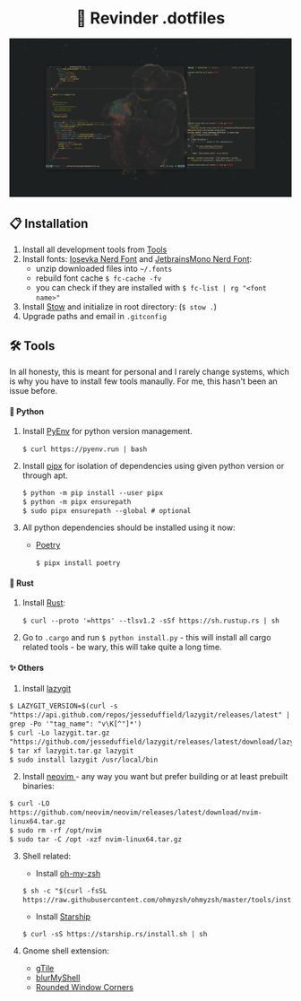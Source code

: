 <h1 align="center">🚀 Revinder .dotfiles</h1> 
<p align="center">
    <img src=".github/Desktop.png"> 
</p>

## 📋 Installation
1. Install all development tools from [Tools](#tools)
2. Install fonts: [Iosevka Nerd Font](https://typeof.net/Iosevka/) and [JetbrainsMono Nerd Font](https://www.jetbrains.com/lp/mono/):
    * unzip downloaded files into `~/.fonts`
    * rebuild font cache `$ fc-cache -fv`
    * you can check if they are installed with `$ fc-list | rg "<font name>"`
3. Install [Stow](https://www.gnu.org/software/stow/) and initialize in root directory: (`$ stow .`) 
4. Upgrade paths and email in `.gitconfig`

## 🛠️ Tools

In all honesty, this is meant for personal and I rarely change systems, which is why you have to install few tools manaully. For me, this hasn't been an issue before.

#### 🐍 Python
1. Install [PyEnv](https://github.com/pyenv/pyenv?tab=readme-ov-file#installation) for python version management. 
    
    `$ curl https://pyenv.run | bash`
2. Install [pipx](https://github.com/pypa/pipx?tab=readme-ov-file#on-linux) for isolation of dependencies using given python version or through apt.

    ```
    $ python -m pip install --user pipx
    $ python -m pipx ensurepath
    $ sudo pipx ensurepath --global # optional
    ```
3. All python dependencies should be installed using it now:
    * [Poetry](https://python-poetry.org/docs/#installation)

        `$ pipx install poetry`


#### 🦀 Rust 
1. Install [Rust](https://www.rust-lang.org/tools/install): 

    `$ curl --proto '=https' --tlsv1.2 -sSf https://sh.rustup.rs | sh`

2. Go to `.cargo` and run `$ python install.py` - this will install all cargo related tools - be wary, this will take quite a long time.

#### ✨ Others
1. Install [ lazygit ](https://github.com/jesseduffield/lazygit?tab=readme-ov-file#installation)

```
$ LAZYGIT_VERSION=$(curl -s "https://api.github.com/repos/jesseduffield/lazygit/releases/latest" | grep -Po '"tag_name": "v\K[^"]*')
$ curl -Lo lazygit.tar.gz "https://github.com/jesseduffield/lazygit/releases/latest/download/lazygit_${LAZYGIT_VERSION}_Linux_x86_64.tar.gz"
$ tar xf lazygit.tar.gz lazygit
$ sudo install lazygit /usr/local/bin
```

2. Install [ neovim ](https://github.com/neovim/neovim/blob/master/INSTALL.md#pre-built-archives-2) - any way you want but prefer building or at least prebuilt binaries:

```
$ curl -LO https://github.com/neovim/neovim/releases/latest/download/nvim-linux64.tar.gz
$ sudo rm -rf /opt/nvim
$ sudo tar -C /opt -xzf nvim-linux64.tar.gz
```

3. Shell related:
    * Install [ oh-my-zsh ](https://github.com/ohmyzsh/ohmyzsh)
    ```
    $ sh -c "$(curl -fsSL https://raw.githubusercontent.com/ohmyzsh/ohmyzsh/master/tools/install.sh)"
    ```

    * Install [ Starship ](https://starship.rs/)
    ```
    $ curl -sS https://starship.rs/install.sh | sh
    ```

4. Gnome shell extension:
    * [gTile](https://extensions.gnome.org/extension/28/gtile/)
    * [blurMyShell](https://extensions.gnome.org/extension/3193/blur-my-shell/)
    * [Rounded Window Corners](https://github.com/yilozt/rounded-window-corners)

